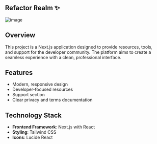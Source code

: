 ## Refactor Realm ✨

![image](https://github.com/user-attachments/assets/9ab8794a-3992-4f51-988d-3492715d2ac6)

## Overview

This project is a Next.js application designed to provide resources, tools, and support for the developer community. The platform aims to create a seamless experience with a clean, professional interface.

## Features

- Modern, responsive design
- Developer-focused resources
- Support section
- Clear privacy and terms documentation

## Technology Stack

- **Frontend Framework**: Next.js with React
- **Styling**: Tailwind CSS
- **Icons**: Lucide React
